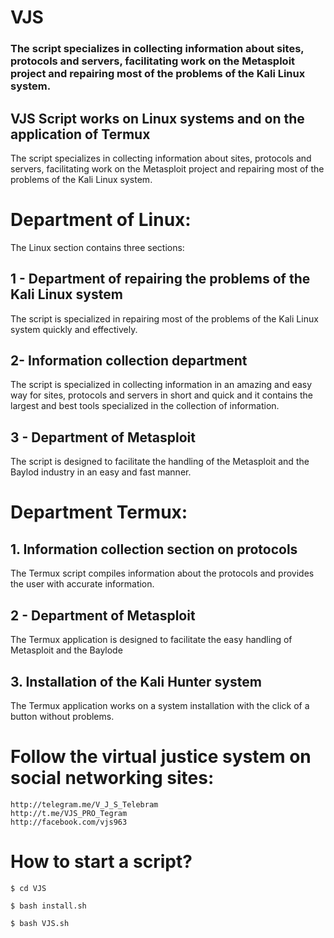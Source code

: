 # VJS

### The script specializes in collecting information about sites, protocols and servers, facilitating work on the Metasploit project and repairing most of the problems of the Kali Linux system.

## VJS Script works on Linux systems and on the application of Termux
The script specializes in collecting information about sites, protocols and servers, facilitating work on the Metasploit project and repairing most of the problems of the Kali Linux system.

# Department of Linux:
The Linux section contains three sections:

## 1 - Department of repairing the problems of the Kali Linux system
The script is specialized in repairing most of the problems of the Kali Linux system quickly and effectively.

## 2- Information collection department
The script is specialized in collecting information in an amazing and easy way for sites, protocols and servers in short and quick and it contains the largest and best tools specialized in the collection of information.

## 3 - Department of Metasploit
The script is designed to facilitate the handling of the Metasploit and the Baylod industry in an easy and fast manner.
# Department Termux:

## 1. Information collection section on protocols
The Termux script compiles information about the protocols and provides the user with accurate information.

## 2 - Department of Metasploit
The Termux application is designed to facilitate the easy handling of Metasploit and the Baylode

## 3. Installation of the Kali Hunter system
The Termux application works on a system installation with the click of a button without problems.

# Follow the virtual justice system on social networking sites:
```
http://telegram.me/V_J_S_Telebram
http://t.me/VJS_PRO_Tegram
http://facebook.com/vjs963
```

# How to start a script?
```
$ cd VJS

$ bash install.sh

$ bash VJS.sh
```

